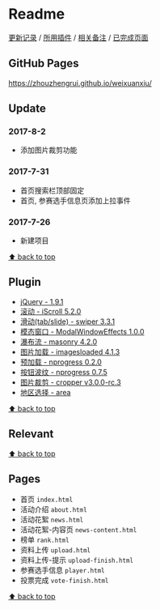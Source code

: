 # Readme

[更新记录](#update) / [所用插件](#plugin) / [相关备注](#relevant) / [已完成页面](#pages)

## GitHub Pages

<https://zhouzhengrui.github.io/weixuanxiu/>

## Update

### 2017-8-2

- 添加图片裁剪功能

### 2017-7-31

- 首页搜索栏顶部固定
- 首页, 参赛选手信息页添加上拉事件

### 2017-7-26

- 新建项目

[⬆ back to top](#readme)

## Plugin

- [jQuery - 1.9.1](http://jquery.com/)
- [滚动 - iScroll 5.2.0](https://github.com/cubiq/iscroll)
- [滑动(tab/slide) - swiper 3.3.1](http://idangero.us/swiper/)
- [模态窗口 - ModalWindowEffects 1.0.0](https://github.com/codrops/ModalWindowEffects)
- [瀑布流 - masonry 4.2.0](https://github.com/desandro/masonry)
- [图片加载 - imagesloaded 4.1.3](https://github.com/desandro/imagesloaded)
- [预加载 - nprogress 0.2.0](https://github.com/rstacruz/nprogress)
- [按钮波纹 - nprogress 0.7.5](https://github.com/fians/Waves)
- [图片裁剪 - cropper v3.0.0-rc.3](https://github.com/fengyuanchen/cropper)
- [地区选择 - area](http://)

[⬆ back to top](#readme)

## Relevant

[⬆ back to top](#readme)

## Pages

- 首页 `index.html`
- 活动介绍 `about.html`
- 活动花絮 `news.html`
- 活动花絮-内容页 `news-content.html`
- 榜单 `rank.html`
- 资料上传 `upload.html`
- 资料上传-提示 `upload-finish.html`
- 参赛选手信息 `player.html`
- 投票完成 `vote-finish.html`

[⬆ back to top](#readme)
